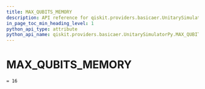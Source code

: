 ```yaml
---
title: MAX_QUBITS_MEMORY
description: API reference for qiskit.providers.basicaer.UnitarySimulatorPy.MAX_QUBITS_MEMORY
in_page_toc_min_heading_level: 1
python_api_type: attribute
python_api_name: qiskit.providers.basicaer.UnitarySimulatorPy.MAX_QUBITS_MEMORY
---
```


# MAX\_QUBITS\_MEMORY

<span id="qiskit.providers.basicaer.UnitarySimulatorPy.MAX_QUBITS_MEMORY" />

`= 16`

